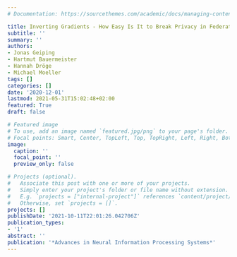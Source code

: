 ```yaml
---
# Documentation: https://sourcethemes.com/academic/docs/managing-content/

title: Inverting Gradients - How Easy Is It to Break Privacy in Federated Learning?
subtitle: ''
summary: ''
authors:
- Jonas Geiping
- Hartmut Bauermeister
- Hannah Dröge
- Michael Moeller
tags: []
categories: []
date: '2020-12-01'
lastmod: 2021-05-31T15:02:48+02:00
featured: True
draft: false

# Featured image
# To use, add an image named `featured.jpg/png` to your page's folder.
# Focal points: Smart, Center, TopLeft, Top, TopRight, Left, Right, BottomLeft, Bottom, BottomRight.
image:
  caption: ''
  focal_point: ''
  preview_only: false

# Projects (optional).
#   Associate this post with one or more of your projects.
#   Simply enter your project's folder or file name without extension.
#   E.g. `projects = ["internal-project"]` references `content/project/deep-learning/index.md`.
#   Otherwise, set `projects = []`.
projects: []
publishDate: '2021-10-11T22:01:26.042706Z'
publication_types:
- '1'
abstract: ''
publication: '*Advances in Neural Information Processing Systems*'
---
```

